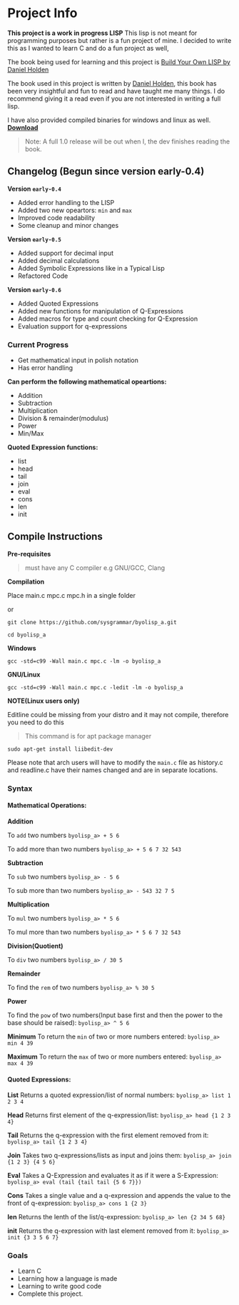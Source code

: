 
# Project Info

**This project is a work in progress LISP**
This lisp is not meant for programming purposes but rather is a fun project of mine. I decided to write this as I wanted to learn C and do a fun project as well,

The book being used for learning and this project is [Build Your Own LISP by Daniel Holden](http://buildyourownlisp.com/)

The book used in this project is written by [Daniel Holden](https://github.com/orangeduck), this book has been very insightful and fun to read and have taught me many things.
I do recommend giving it a read even if you are not interested in writing a full lisp.

I have also provided compiled binaries for windows and linux as well.
**[Download](https://github.com/sysgrammar/byolisp_a/releases)**

> Note: A full 1.0 release will be out when I, the dev finishes reading the book.

## Changelog (Begun since version early-0.4)
**Version `early-0.4`**
- Added error handling to the LISP
- Added two new opeartors: `min` and `max`
- Improved code readability
- Some cleanup and minor changes

**Version `early-0.5`**
- Added support for decimal input
- Added decimal calculations
- Added Symbolic Expressions like in a Typical Lisp
- Refactored Code

**Version `early-0.6`**
- Added Quoted Expressions
- Added new functions for manipulation of Q-Expressions
- Added macros for type and count checking for Q-Expression
- Evaluation support for q-expressions

### Current Progress

- Get mathematical input in polish notation
- Has error handling

**Can perform the following mathematical opeartions:**
- Addition
- Subtraction
- Multiplication
- Division & remainder(modulus)
- Power
- Min/Max

**Quoted Expression functions:**
- list
- head
- tail
- join
- eval
- cons
- len
- init

## Compile Instructions

**Pre-requisites**
> must have any C compiler e.g GNU/GCC, Clang

**Compilation**

Place main.c mpc.c mpc.h in a single folder 

or

```git clone https://github.com/sysgrammar/byolisp_a.git```

```cd byolisp_a```
    
**Windows**

```gcc -std=c99 -Wall main.c mpc.c -lm -o byolisp_a```

**GNU/Linux**

```gcc -std=c99 -Wall main.c mpc.c -ledit -lm -o byolisp_a```

**NOTE(Linux users only)**

Editline could be missing from your distro and it may not compile, therefore you need to do this

>This command is for apt package manager 

```sudo apt-get install liibedit-dev```

Please note that arch users will have to modify the `main.c` file as history.c and readline.c have their names changed and are in separate locations.



### Syntax

#### Mathematical Operations:

**Addition**

To `add` two numbers
```byolisp_a> + 5 6```

To add more than two numbers
```byolisp_a> + 5 6 7 32 543```

**Subtraction**

To `sub` two numbers
```byolisp_a> - 5 6```

To sub more than two numbers
```byolisp_a> - 543 32 7 5```

**Multiplication**

To `mul` two numbers
```byolisp_a> * 5 6```

To mul more than two numbers
```byolisp_a> * 5 6 7 32 543```

**Division(Quotient)**

To `div` two numbers
```byolisp_a> / 30 5```

**Remainder**

To find the `rem` of two numbers
```byolisp_a> % 30 5```

**Power**

To find the `pow` of two numbers(Input base first and then the power to the base should be raised):
```byolisp_a> ^ 5 6```

**Minimum**
To return the `min` of two or more numbers entered:
```byolisp_a> min 4 39```

**Maximum**
To return the `max` of two or more numbers entered:
```byolisp_a> max 4 39```

#### Quoted Expressions:

**List**
Returns a quoted expression/list of normal numbers:
```byolisp_a> list 1 2 3 4```

**Head**
Returns first element of the q-expression/list:
```byolisp_a> head {1 2 3 4}```

**Tail**
Returns the q-expression with the first element removed from it:
```byolisp_a> tail {1 2 3 4}```

**Join**
Takes two q-expressions/lists as input and joins them:
```byolisp_a> join {1 2 3} {4 5 6}```

**Eval**
Takes a Q-Expression and evaluates it as if it were a S-Expression:
```byolisp_a> eval (tail {tail tail {5 6 7}})```

**Cons**
Takes a single value and a q-expression and appends the value to the front of q-expression:
```byolisp_a> cons 1 {2 3}```

**len**
Returns the lenth of the list/q-expression:
```byolisp_a> len {2 34 5 68}```

**init**
Returns the q-expression with last element removed from it:
```byolisp_a> init {3 3 5 6 7}```


### Goals

- Learn C
- Learning how a language is made
- Learning to write good code
- Complete this project.